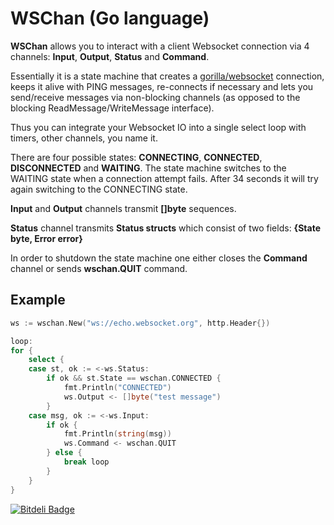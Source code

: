 WSChan (Go language)
====================

**WSChan** allows you to interact with a client Websocket connection via 4 channels:
**Input**, **Output**, **Status** and **Command**.

Essentially it is a state machine that creates a [gorilla/websocket](http://github.com/gorilla/websocket) connection,
keeps it alive with PING messages, re-connects if necessary and lets you
send/receive messages via non-blocking channels (as opposed to the blocking
ReadMessage/WriteMessage interface).

Thus you can integrate your Websocket IO into a single select loop with timers,
other channels, you name it.

There are four possible states: **CONNECTING**, **CONNECTED**, **DISCONNECTED**
and **WAITING**.
The state machine switches to the WAITING state when a connection attempt fails.
After 34 seconds it will try again switching to the CONNECTING state.

**Input** and **Output** channels transmit **[]byte** sequences.

**Status** channel transmits **Status structs** which consist of two fields: **{State byte, Error error}**

In order to shutdown the state machine one either closes the **Command** channel
or sends **wschan.QUIT** command.

Example
-------
```go
ws := wschan.New("ws://echo.websocket.org", http.Header{})

loop:
for {
    select {
    case st, ok := <-ws.Status:
        if ok && st.State == wschan.CONNECTED {
            fmt.Println("CONNECTED")
            ws.Output <- []byte("test message")
        }
    case msg, ok := <-ws.Input:
        if ok {
            fmt.Println(string(msg))
            ws.Command <- wschan.QUIT
        } else {
            break loop
        }
    }
}
```



[![Bitdeli Badge](https://d2weczhvl823v0.cloudfront.net/aglyzov/wschan/trend.png)](https://bitdeli.com/free "Bitdeli Badge")

